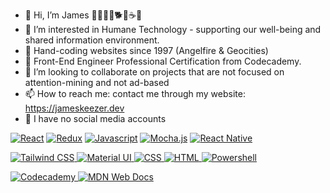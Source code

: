 - 👋 Hi, I’m James 🧑‍🧑‍🧒‍🧒🐕🚴☕🎸
- 👀 I’m interested in Humane Technology - supporting our well-being and shared information environment.
- 💾 Hand-coding websites since 1997 (Angelfire & Geocities)
- 🌱 Front-End Engineer Professional Certification from Codecademy.
- 💞️ I’m looking to collaborate on projects that are not focused on attention-mining and not ad-based
- 📫 How to reach me: contact me through my website: https://jameskeezer.dev
- 🌳 I have no social media accounts

<a href="https://github.com/Jamesllllllllll"><img alt="React" src="https://img.shields.io/badge/React-f94144?style=for-the-badge&logo=react&logoColor=61DAFB" /></a>
<a href="https://github.com/Jamesllllllllll"><img alt="Redux" src="https://img.shields.io/badge/Redux-f3722c?style=for-the-badge&logo=redux&logoColor=white" /></a>
<a href="https://github.com/Jamesllllllllll"><img alt="Javascript" src="https://img.shields.io/badge/JavaScript-F9C74F?style=for-the-badge&logo=javascript&logoColor=black" /></a>
<a href="https://github.com/Jamesllllllllll"><img alt="Mocha.js" src="https://img.shields.io/badge/mocha.js-43AA8B?style=for-the-badge&logo=mocha&logoColor=Brown" /></a>
<a href="https://github.com/Jamesllllllllll"><img alt="React Native" src="https://img.shields.io/badge/React_Native-577590?style=for-the-badge&logo=react&logoColor=61DAFB" /></a>

<a href="https://github.com/Jamesllllllllll"><img alt="Tailwind CSS" src="https://img.shields.io/badge/Tailwind_CSS-f94144?style=for-the-badge&logo=tailwind-css&logoColor=white" />
<a href="https://github.com/Jamesllllllllll"><img alt="Material UI" src="https://img.shields.io/badge/Material--UI-f3722c?style=for-the-badge&logo=material-ui&logoColor=white" />
<a href="https://github.com/Jamesllllllllll"><img alt="CSS" src="https://img.shields.io/badge/CSS3-F9C74F?style=for-the-badge&logo=css3&logoColor=white" />
<a href="https://github.com/Jamesllllllllll"><img alt="HTML" src="https://img.shields.io/badge/HTML5-43AA8B?style=for-the-badge&logo=html5&logoColor=white" />
<a href="https://github.com/Jamesllllllllll"><img alt="Powershell" src="https://img.shields.io/badge/Powershell-577590?style=for-the-badge&logo=powershell&logoColor=white" />

<a href="https://www.codecademy.com/profiles/jameskeezer"><img alt="Codecademy" src="https://img.shields.io/badge/Codecademy-FFF0E5?style=for-the-badge&logo=codecademy&logoColor=303347" />
<a href="https://github.com/Jamesllllllllll"><img alt="MDN Web Docs" src="https://img.shields.io/badge/MDN_Web_Docs-black?style=for-the-badge&logo=mdnwebdocs&logoColor=white" />





<!---
Jamesllllllllll/Jamesllllllllll is a ✨ special ✨ repository because its `README.md` (this file) appears on your GitHub profile.
You can click the Preview link to take a look at your changes.
--->

